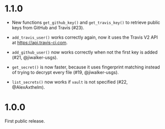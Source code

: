 
# 1.1.0

* New functions `get_github_key()` and `get_travis_key()` to retrieve
  public keys from GitHub and Travis (#23).

* `add_travis_user()` works correctly again, now it uses the Travis V2 API
  at https://api.travis-ci.com.

* `add_github_user()` now works correctly when not the first key is
  added (#21, @jiwalker-usgs).

* `get_secret()` is now faster, because it uses fingerprint matching
  instead of trying to decrypt every file (#19, @jiwalker-usgs).

* `list_secrets()` now works if `vault` is not specified
  (#22, @AlexAxthelm).

# 1.0.0

First public release.
